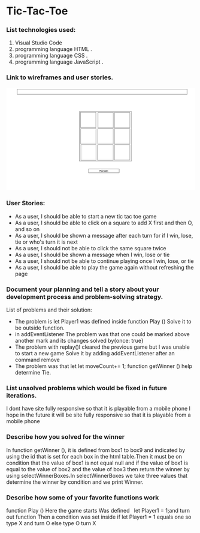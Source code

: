 # Tic-Tac-Toe
### List technologies used:
1. Visual Studio Code
2. programming language HTML .
3. programming language CSS .
4. programming language JavaScript .

### Link to wireframes and user stories.
![wireframe](tic-tac-toeW.png)

 ### User Stories:
* As a user, I should be able to start a new tic tac toe game
* As a user, I should be able to click on a square to add X first and then O, and so on
* As a user, I should be shown a message after each turn for if I win, lose, tie or who's turn it is next
* As a user, I should not be able to click the same square twice
* As a user, I should be shown a message when I win, lose or tie
* As a user, I should not be able to continue playing once I win, lose, or tie
* As a user, I should be able to play the game again without refreshing the page

 ### Document your planning and tell a story about your development process and problem-solving strategy.
List of problems and their solution:
* The problem is let Player1 was defined inside function Play ()
Solve it to be outside function.
* in addEventListener The problem was that one could be marked above another mark and its changes
solved by{once: true}
* The problem with replay()I cleared the previous game but I was unable to start a new game
Solve it by adding addEventListener after an command remove
* The problem was that let let moveCount+= 1; function getWinner () help determine Tie.


### List unsolved problems which would be fixed in future iterations.
I dont have site fully responsive so that it is playable from a mobile phone
I hope in the future it will be site fully responsive so that it is playable from a mobile phone

### Describe how you solved for the winner
In function getWinner (), it is defined from box1 to box9 and indicated by using the id that is set for each box in the html table،Then it must be on condition that the value of box1 is not equal null and if the value of box1 is equal to the value of box2 and the value of box3 then return the winner by using selectWinnerBoxes،In selectWinnerBoxes we take three values that determine the winner by condition and we print Winner.

### Describe how some of your favorite functions work
function Play () Here the game starts Was defined
  let Player1 = 1;and  turn out function Then a condition was set inside if let Player1 = 1 equals one so type X and turn O else  type O turn X

